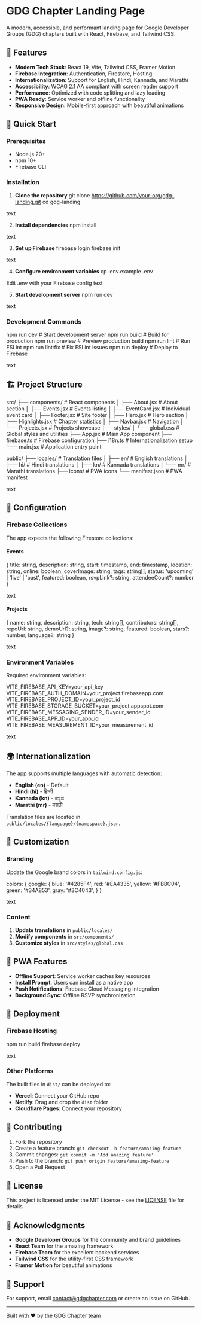 # GDG Chapter Landing Page

A modern, accessible, and performant landing page for Google Developer Groups (GDG) chapters built with React, Firebase, and Tailwind CSS.

## 🌟 Features

- **Modern Tech Stack**: React 19, Vite, Tailwind CSS, Framer Motion
- **Firebase Integration**: Authentication, Firestore, Hosting
- **Internationalization**: Support for English, Hindi, Kannada, and Marathi
- **Accessibility**: WCAG 2.1 AA compliant with screen reader support
- **Performance**: Optimized with code splitting and lazy loading
- **PWA Ready**: Service worker and offline functionality
- **Responsive Design**: Mobile-first approach with beautiful animations

## 🚀 Quick Start

### Prerequisites

- Node.js 20+ 
- npm 10+
- Firebase CLI

### Installation

1. **Clone the repository**
git clone https://github.com/your-org/gdg-landing.git
cd gdg-landing

text

2. **Install dependencies**
npm install

text

3. **Set up Firebase**
firebase login
firebase init

text

4. **Configure environment variables**
cp .env.example .env

Edit .env with your Firebase config
text

5. **Start development server**
npm run dev

text

### Development Commands

npm run dev # Start development server
npm run build # Build for production
npm run preview # Preview production build
npm run lint # Run ESLint
npm run lint:fix # Fix ESLint issues
npm run deploy # Deploy to Firebase

text

## 🏗️ Project Structure

src/
├── components/ # React components
│ ├── About.jsx # About section
│ ├── Events.jsx # Events listing
│ ├── EventCard.jsx # Individual event card
│ ├── Footer.jsx # Site footer
│ ├── Hero.jsx # Hero section
│ ├── Highlights.jsx # Chapter statistics
│ ├── Navbar.jsx # Navigation
│ └── Projects.jsx # Projects showcase
├── styles/
│ └── global.css # Global styles and utilities
├── App.jsx # Main App component
├── firebase.ts # Firebase configuration
├── i18n.ts # Internationalization setup
└── main.jsx # Application entry point

public/
├── locales/ # Translation files
│ ├── en/ # English translations
│ ├── hi/ # Hindi translations
│ ├── kn/ # Kannada translations
│ └── mr/ # Marathi translations
├── icons/ # PWA icons
└── manifest.json # PWA manifest

text

## 🔧 Configuration

### Firebase Collections

The app expects the following Firestore collections:

#### Events
{
title: string,
description: string,
start: timestamp,
end: timestamp,
location: string,
online: boolean,
coverImage: string,
tags: string[],
status: 'upcoming' | 'live' | 'past',
featured: boolean,
rsvpLink?: string,
attendeeCount?: number
}

text

#### Projects
{
name: string,
description: string,
tech: string[],
contributors: string[],
repoUrl: string,
demoUrl?: string,
image?: string,
featured: boolean,
stars?: number,
language?: string
}

text

### Environment Variables

Required environment variables:

VITE_FIREBASE_API_KEY=your_api_key
VITE_FIREBASE_AUTH_DOMAIN=your_project.firebaseapp.com
VITE_FIREBASE_PROJECT_ID=your_project_id
VITE_FIREBASE_STORAGE_BUCKET=your_project.appspot.com
VITE_FIREBASE_MESSAGING_SENDER_ID=your_sender_id
VITE_FIREBASE_APP_ID=your_app_id
VITE_FIREBASE_MEASUREMENT_ID=your_measurement_id

text

## 🌍 Internationalization

The app supports multiple languages with automatic detection:

- **English (en)** - Default
- **Hindi (hi)** - हिन्दी
- **Kannada (kn)** - ಕನ್ನಡ  
- **Marathi (mr)** - मराठी

Translation files are located in `public/locales/{language}/{namespace}.json`.

## 🎨 Customization

### Branding

Update the Google brand colors in `tailwind.config.js`:

colors: {
google: {
blue: '#4285F4',
red: '#EA4335',
yellow: '#FBBC04',
green: '#34A853',
gray: '#3C4043',
}
}

text

### Content

1. **Update translations** in `public/locales/`
2. **Modify components** in `src/components/`
3. **Customize styles** in `src/styles/global.css`

## 📱 PWA Features

- **Offline Support**: Service worker caches key resources
- **Install Prompt**: Users can install as a native app
- **Push Notifications**: Firebase Cloud Messaging integration
- **Background Sync**: Offline RSVP synchronization

## 🚀 Deployment

### Firebase Hosting

npm run build
firebase deploy

text

### Other Platforms

The built files in `dist/` can be deployed to:

- **Vercel**: Connect your GitHub repo
- **Netlify**: Drag and drop the `dist` folder  
- **Cloudflare Pages**: Connect your repository

## 🤝 Contributing

1. Fork the repository
2. Create a feature branch: `git checkout -b feature/amazing-feature`
3. Commit changes: `git commit -m 'Add amazing feature'`
4. Push to the branch: `git push origin feature/amazing-feature`
5. Open a Pull Request

## 📄 License

This project is licensed under the MIT License - see the [LICENSE](LICENSE) file for details.

## 🙏 Acknowledgments

- **Google Developer Groups** for the community and brand guidelines
- **React Team** for the amazing framework
- **Firebase Team** for the excellent backend services
- **Tailwind CSS** for the utility-first CSS framework
- **Framer Motion** for beautiful animations

## 📧 Support

For support, email contact@gdgchapter.com or create an issue on GitHub.

---

Built with ❤️ by the GDG Chapter team